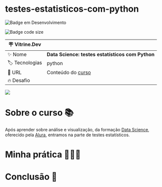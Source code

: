 # testes-estatisticos-com-python

![Badge em Desenvolvimento](http://img.shields.io/static/v1?label=STATUS&message=EM%20DESENVOLVIMENTO&color=GREEN&style=for-the-badge)

![Badge code size](https://img.shields.io/github/languages/code-size/fab-souza/testes-estatisticos-com-python)

| :placard: Vitrine.Dev |    |
| -------------  | --- |
| :sparkles: Nome        | **Data Science: testes estatísticos com Python**
| :label: Tecnologias | python
| :rocket: URL         | Conteúdo do [curso](https://www.alura.com.br/curso-online-data-science-introducao-a-testes-estatisticos-com-python)
| :fire: Desafio     |

![](https://github.com/fab-souza/testes-estatisticos-com-python/assets/67301805/86dfb1ca-d128-4ffe-87b0-6fe24ecdc3ad)

# Sobre o curso 📚

Após aprender sobre análise e visualização, da formação [Data Science](https://www.alura.com.br/formacao-data-science), oferecido pela [Alura](https://www.alura.com.br/), entramos na parte de testes estatísticos.


# Minha prática 👩🏻‍💻


# Conclusão 🏁
